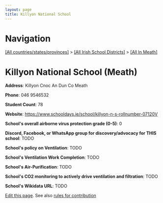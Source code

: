 ```yaml
---
layout: page
title: Killyon National School
---
```

# Navigation

[[All countries/states/provinces]](../../..) > [[All Irish School Districts]](../..) > [[All In Meath]](..)

# Killyon National School (Meath)

**Address**: Killyon Cnoc An Dun Co Meath

**Phone**: 046 9546532

**Student Count**: 78

**Website**: <https://www.schooldays.ie/school/killyon-n-s-rollnumber-07120V>

**School's overall airborne virus protection grade (0-5)**: 0

**Discord, Facebook, or WhatsApp group for discovery/advocacy for THIS school**: TODO

**School's policy on Ventilation**: TODO

**School's Ventilation Work Completion**: TODO

**School's Air-Purification**: TODO

**School's CO2 monitoring to actively drive ventilation and filtration**: TODO

**School's Wikidata URL**: TODO


[Edit this page](https://github.com/ventilate-schools/Ireland/edit/main/./Meath/Killyon_National_School.md). See also [rules for contribution](../../../contribution-rules/)